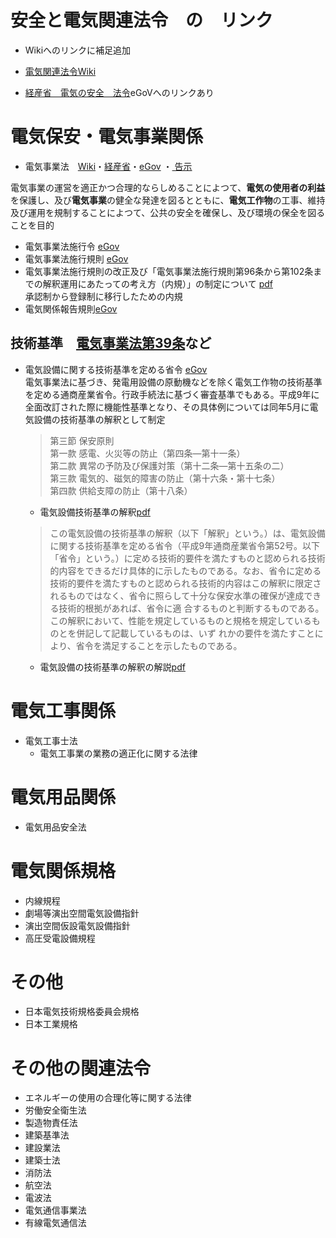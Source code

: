 # 安全と電気関連法令　の　リンク
- Wikiへのリンクに補足追加

- [電気関連法令Wiki](https://ja.wikipedia.org/wiki/%E9%9B%BB%E6%B0%97%E9%96%A2%E4%BF%82%E6%B3%95%E4%BB%A4)  
- [経産省　電気の安全　法令](https://www.meti.go.jp/policy/safety_security/industrial_safety/law/index.html)eGoVへのリンクあり 

# 電気保安・電気事業関係
- 電気事業法　[Wiki](https://ja.wikipedia.org/wiki/%E9%9B%BB%E6%B0%97%E4%BA%8B%E6%A5%AD%E6%B3%95)・[経産省](https://www.meti.go.jp/policy/safety_security/industrial_safety/law/index.html)・[eGov](https://elaws.e-gov.go.jp/search/elawsSearch/elaws_search/lsg0500/detail?lawId=339AC0000000170) ・[
告示](https://www.meti.go.jp/policy/safety_security/industrial_safety/law/denjikokuji.html)  

電気事業の運営を適正かつ合理的ならしめることによつて、**電気の使用者の利益**を保護し、及び**電気事業**の健全な発達を図るとともに、**電気工作物**の工事、維持及び運用を規制することによつて、公共の安全を確保し、及び環境の保全を図ることを目的  

-  電気事業法施行令 [eGov](https://elaws.e-gov.go.jp/search/elawsSearch/elaws_search/lsg0500/detail?lawId=340CO0000000206)  
-  電気事業法施行規則 [eGov](https://elaws.e-gov.go.jp/search/elawsSearch/elaws_search/lsg0500/detail?lawId=407M50000400077)  
-  電気事業法施行規則の改正及び「電気事業法施行規則第96条から第102条までの解釈運用にあたっての考え方（内規）」の制定について [pdf](https://www.meti.go.jp/policy/safety_security/industrial_safety/oshirase/2008/files/081001-5-2.pdf)  
        承認制から登録制に移行したための内規
  - 電気関係報告規則[eGov](https://elaws.e-gov.go.jp/search/elawsSearch/elaws_search/lsg0500/detail?lawId=340M50000400054)

## 技術基準　[電気事業法第39条](https://elaws.e-gov.go.jp/search/elawsSearch/elaws_search/lsg0500/detail?lawId=339AC0000000170#794)など
- 電気設備に関する技術基準を定める省令 [eGov](https://elaws.e-gov.go.jp/search/elawsSearch/elaws_search/lsg0500/detail?lawId=409M50000400052)  
  電気事業法に基づき、発電用設備の原動機などを除く電気工作物の技術基準を定める通商産業省令。行政手続法に基づく審査基準でもある。平成9年に全面改訂された際に機能性基準となり、その具体例については同年5月に電気設備の技術基準の解釈として制定  
  
  > 第三節 保安原則  
  > 第一款 感電、火災等の防止（第四条―第十一条）  
  > 第二款 異常の予防及び保護対策（第十二条―第十五条の二）  
  > 第三款 電気的、磁気的障害の防止（第十六条・第十七条）  
  > 第四款 供給支障の防止（第十八条）  

  - 電気設備技術基準の解釈[pdf](https://www.meti.go.jp/policy/safety_security/industrial_safety/sangyo/electric/files/dengikaishaku.pdf)  
  >この電気設備の技術基準の解釈（以下「解釈」という。）は、電気設備に関する技術基準を定める省令（平成9年通商産業省令第52号。以下「省令」という。）に定める技術的要件を満たすものと認められる技術的内容をできるだけ具体的に示したものである。なお、省令に定める技術的要件を満たすものと認められる技術的内容はこの解釈に限定されるものではなく、省令に照らして十分な保安水準の確保が達成できる技術的根拠があれば、省令に適
合するものと判断するものである。この解釈において、性能を規定しているものと規格を規定しているものとを併記して記載しているものは、いず
れかの要件を満たすことにより、省令を満足することを示したものである。
  
   - 電気設備の技術基準の解釈の解説[pdf](https://www.meti.go.jp/policy/safety_security/industrial_safety/sangyo/electric/files/dengikaishakukaisetsu.pdf)  
  

# 電気工事関係
- 電気工事士法 
  - 電気工事業の業務の適正化に関する法律

# 電気用品関係
- 電気用品安全法

# 電気関係規格
- 内線規程
- 劇場等演出空間電気設備指針
- 演出空間仮設電気設備指針
- 高圧受電設備規程

# その他
- 日本電気技術規格委員会規格
- 日本工業規格

# その他の関連法令
- エネルギーの使用の合理化等に関する法律
- 労働安全衛生法
- 製造物責任法
- 建築基準法
- 建設業法
- 建築士法
- 消防法
- 航空法
- 電波法
- 電気通信事業法
- 有線電気通信法

